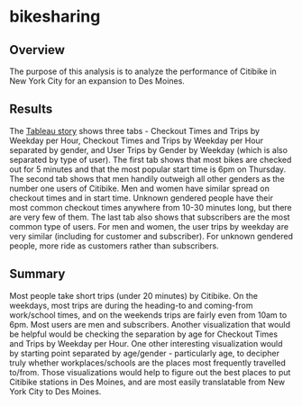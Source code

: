 # bikesharing

## Overview
The purpose of this analysis is to analyze the performance of Citibike in New York City for an expansion to Des Moines.

## Results
The [Tableau story](https://public.tableau.com/app/profile/meena6020/viz/Deliverable23/Story1?publish=yes) shows three tabs - Checkout Times and Trips by Weekday per Hour, Checkout Times and Trips by Weekday per Hour separated by gender, and User Trips by Gender by Weekday (which is also separated by type of user). The first tab shows that most bikes are checked out for 5 minutes and that the most popular start time is 6pm on Thursday. The second tab shows that men handily outweigh all other genders as the number one users of Citibike. Men and women have similar spread on checkout times and in start time. Unknown gendered people have their most common checkout times anywhere from 10-30 minutes long, but there are very few of them. The last tab also shows that subscribers are the most common type of users. For men and women, the user trips by weekday are very similar (including for customer and subscriber). For unknown gendered people, more ride as customers rather than subscribers.

## Summary
Most people take short trips (under 20 minutes) by Citibike. On the weekdays, most trips are during the heading-to and coming-from work/school times, and on the weekends trips are fairly even from 10am to 6pm. Most users are men and subscribers. Another visualization that would be helpful would be checking the separation by age for Checkout Times and Trips by Weekday per Hour. One other interesting visualization would by starting point separated by age/gender - particularly age, to decipher truly whether workplaces/schools are the places most frequently travelled to/from. Those visualizations would help to figure out the best places to put Citibike stations in Des Moines, and are most easily translatable from New York City to Des Moines.